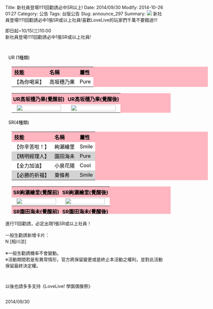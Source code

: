 Title: 新社員登場!!11回勸誘必中SR以上!
Date: 2014/09/30
Modify: 2014-10-26 01:27
Category: 公告
Tags: 台版公告
Slug: announce_297
Summary: <img src="http://seudo.github.io/llsif_tw/images/S11_web_1.png"> 新社員登場!!11回勸誘必中1張SR或以上社員!喜歡LoveLive的玩家們千萬不要錯過!!!

<div class="content_news">
<div class="note">
<p>即日起~10/15(三)10:00<br />
新社員登場!!11回勸誘必中1張SR或以上社員!</p>
<br />
<p><span style="color:black; padding-left:10px;">UR (1種類)</span></p>
<table id="table2" style="width: 622px; color: black; background: none repeat scroll 0% 0% lightpink; text-align: left; margin: 20px;">
<tbody>
<tr>
<th>技能</th>
<th>名稱</th>
<th>屬性</th>
</tr>
<tr style="background-color: white;">
<td style="height: 17px;">【為你喝采】</td>
<td>高坂穗乃果</td>
<td>Pure</td>
</tr>
</tbody>
</table>
<table width="70%" id="table2" style=" color: black; background: none repeat scroll 0% 0% lightpink; text-align: left; margin: 20px; ">
<tr>
<th width="50%" style="padding:5px;">UR高坂穗乃果(覺醒前)</th>
<th width="50%" style="padding:5px;">UR高坂穗乃果(覺醒後)</th>
</tr>
<tr>
<td width="50%" align="center" bgcolor="#FFFFFF"><img src="http://seudo.github.io/llsif_tw/images/S11_Honoka_1.jpg" width="95%" /></td>
<td width="50%" align="center" bgcolor="#FFFFFF"><img src="http://seudo.github.io/llsif_tw/images/S11_Honoka_2.jpg" width="95%" /></td>
</tr>
</table>
<p><span style="color:black; padding-left:10px;">SR(4種類)</span></p>
<table id="table2" style="width: 622px; color: black; background: none repeat scroll 0% 0% lightpink; text-align: left; margin: 20px;">
<tbody>
<tr>
<th>技能</th>
<th>名稱</th>
<th>屬性</th>
</tr>
<tr style="background-color:  white;">
<td style="height: 17px;">【你辛苦啦！】</td>
<td>絢瀨繪里</td>
<td>Smile</td>
</tr>
<tr style="background-color: lightgrey;">
<td style="height: 17px;">【精明經理人】</td>
<td>園田海未</td>
<td>Pure</td>
</tr>
<tr style="background-color:  white;">
<td style="height: 17px;">【全力加油】</td>
<td>小泉花陽</td>
<td>Cool</td>
</tr>
<tr style="background-color: lightgrey;">
<td style="height: 17px;">【必勝的祈福】</td>
<td>東條希</td>
<td>Smile</td>
</tr>
<tr>
</tr>
</tbody>
</table>
<table width="70%" id="table2" style=" color: black; background: none repeat scroll 0% 0% lightpink; text-align: left; margin: 20px; height: 87px;">
<tr>
<th width="50%" style="padding:5px;">SR絢瀨繪里(覺醒前)</th>
<th width="50%" style="padding:5px;">SR絢瀨繪里(覺醒後)</th>
</tr>
<tr>
<td width="50%" align="center" bgcolor="#FFFFFF"><img src="http://seudo.github.io/llsif_tw/images/S11_Ei_1.jpg" width="95%" /></td>
<td width="50%" align="center" bgcolor="#FFFFFF"><img src="http://seudo.github.io/llsif_tw/images/S11_Ei_2.jpg" width="95%" /></td>
</tr>
<tr>
<th width="50%" style="padding:5px;">SR園田海未(覺醒前)</th>
<th width="50%" style="padding:5px;">SR園田海未(覺醒後)</th>
</tr>
<tr>
<td width="50%" align="center" bgcolor="#FFFFFF"><img src="http://seudo.github.io/llsif_tw/images/S11_Umi_1.jpg" width="95%" /></td>
<td width="50%" align="center" bgcolor="#FFFFFF"><img src="http://seudo.github.io/llsif_tw/images/S11_Umi_2.jpg" width="95%" /></td>
</tr>
<tr>
<th width="50%" style="padding:5px;">SR小泉花陽(覺醒前)</th>
<th width="50%" style="padding:5px;">SR小泉花陽(覺醒後)</th>
</tr>
<tr>
<td width="50%" align="center" bgcolor="#FFFFFF"><img src="http://seudo.github.io/llsif_tw/images/S11_Hanayo_1.jpg" width="95%" /></td>
<td width="50%" align="center" bgcolor="#FFFFFF"><img src="http://seudo.github.io/llsif_tw/images/S11_Hanayo_2.jpg" width="95%" /></td>
</tr>
<tr>
<th width="50%" style="padding:5px;">SR東條希(覺醒前)</th>
<th width="50%" style="padding:5px;">SR東條希(覺醒後)</th>
</tr>
<tr>
<td width="50%" align="center" bgcolor="#FFFFFF"><img src="http://seudo.github.io/llsif_tw/images/S11_Nozomi_1.jpg" width="95%" /></td>
<td width="50%" align="center" bgcolor="#FFFFFF"><img src="http://seudo.github.io/llsif_tw/images/S11_Nozomi_2.jpg" width="95%" /></td>
</tr>
</table>
<p>進行11回勸誘，必定出現1張SR或以上社員！<br />
<br />
  一般生勸誘新增卡片：<br />
  N [相川涼]<br />
<br />
※一般生勸誘機率不會變動。<br />
※活動期間若是有異常情形，官方將保留變更或是終止本活動之權利，並對此活動保留最終決定權。<br />
</p>
<br />
<p>以後也請多多支持《LoveLive! 學園偶像祭》</p>
<br />
		2014/09/30
		         
</div>
</div>

